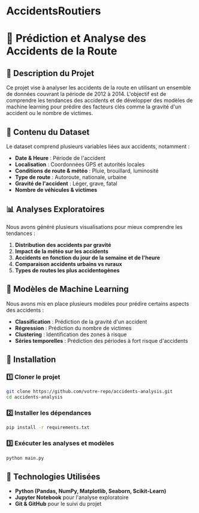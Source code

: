 # AccidentsRoutiers
# 🚗 Prédiction et Analyse des Accidents de la Route

## 📌 Description du Projet
Ce projet vise à analyser les accidents de la route en utilisant un ensemble de données couvrant la période de 2012 à 2014. L'objectif est de comprendre les tendances des accidents et de développer des modèles de machine learning pour prédire des facteurs clés comme la gravité d'un accident ou le nombre de victimes.

## 📂 Contenu du Dataset
Le dataset comprend plusieurs variables liées aux accidents, notamment :
- **Date & Heure** : Période de l'accident
- **Localisation** : Coordonnées GPS et autorités locales
- **Conditions de route & météo** : Pluie, brouillard, luminosité
- **Type de route** : Autoroute, nationale, urbaine
- **Gravité de l'accident** : Léger, grave, fatal
- **Nombre de véhicules & victimes**

## 📊 Analyses Exploratoires
Nous avons généré plusieurs visualisations pour mieux comprendre les tendances :
1. **Distribution des accidents par gravité**
2. **Impact de la météo sur les accidents**
3. **Accidents en fonction du jour de la semaine et de l'heure**
4. **Comparaison accidents urbains vs ruraux**
5. **Types de routes les plus accidentogènes**

## 🤖 Modèles de Machine Learning
Nous avons mis en place plusieurs modèles pour prédire certains aspects des accidents :
- **Classification** : Prédiction de la gravité d'un accident
- **Régression** : Prédiction du nombre de victimes
- **Clustering** : Identification des zones à risque 
- **Séries temporelles** : Prédiction des périodes à fort risque d'accidents

## 🚀 Installation
### 1️⃣ Cloner le projet
```bash
git clone https://github.com/votre-repo/accidents-analysis.git
cd accidents-analysis
```
### 2️⃣ Installer les dépendances
```bash
pip install -r requirements.txt
```
### 3️⃣ Exécuter les analyses et modèles
```bash
python main.py
```

## 📌 Technologies Utilisées
- **Python (Pandas, NumPy, Matplotlib, Seaborn, Scikit-Learn)**
- **Jupyter Notebook** pour l'analyse exploratoire
- **Git & GitHub** pour le suivi du projet
